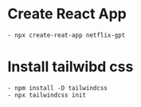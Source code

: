 # Create React App

    - npx create-reat-app netflix-gpt

# Install tailwibd css

    - npm install -D tailwindcss
    - npx tailwindcss init